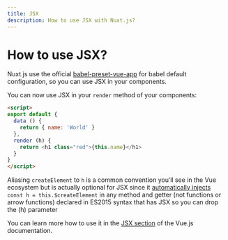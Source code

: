 ```yaml
---
title: JSX
description: How to use JSX with Nuxt.js?
---
```


# How to use JSX?

Nuxt.js use the official [babel-preset-vue-app](https://github.com/vuejs/babel-preset-vue-app) for babel default configuration, so you can use JSX in your components.

You can now use JSX in your `render` method of your components:

```html
<script>
export default {
  data () {
    return { name: 'World' }
  },
  render (h) {
    return <h1 class="red">{this.name}</h1>
  }
}
</script>
```

<div class="Alert Alert--orange">

Aliasing `createElement` to `h` is a common convention you’ll see in the Vue ecosystem but is actually optional for JSX since it [automatically injects](https://github.com/vuejs/babel-plugin-transform-vue-jsx#h-auto-injection) `const h = this.$createElement` in any method and getter (not functions or arrow functions) declared in ES2015 syntax that has JSX so you can drop the (h) parameter

</div>

You can learn more how to use it in the [JSX section](https://vuejs.org/v2/guide/render-function.html#JSX) of the Vue.js documentation.
